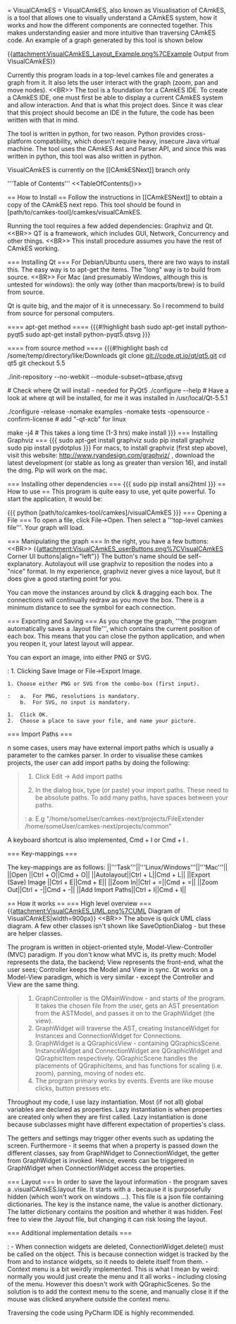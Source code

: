 = VisualCAmkES = VisualCAmkES, also known as Visualisation of CAmkES, is
a tool that allows one to visually understand a CAmkES system, how it
works and how the different components are connected together. This
makes understanding easier and more intuitive than traversing CAmkES
code. An example of a graph generated by this tool is shown below

{{<attachment:VisualCAmkES_Layout_Example.png%7CExample> Output from
VisualCAmkES}}

Currently this program loads in a top-level camkes file and generates a
graph from it. It also lets the user interact with the graph (zoom, pan
and move nodes). &lt;&lt;BR&gt;&gt; The tool is a foundation for a
CAmkES IDE. To create a CAmkES IDE, one must first be able to display a
current CAmkES system and allow interaction. And that is what this
project does. Since it was clear that this project should become an IDE
in the future, the code has been written with that in mind.

The tool is written in python, for two reason. Python provides
cross-platform compatibility, which doesn’t require heavy, insecure Java
virtual machine. The tool uses the CAmkES Ast and Parser API, and since
this was written in python, this tool was also written in python.

VisualCAmkES is currently on the \[\[CAmkESNext\]\] branch only

'''Table of Contents''' &lt;&lt;TableOfContents()&gt;&gt;

== How to Install == Follow the instructions in \[\[CAmkESNext\]\] to
obtain a copy of the CAmkES next repo. This tool should be found in
\[path/to/camkes-tool\]/camkes/visualCAmkES.

Running the tool requires a few added dependencies: Graphviz and
Qt.&lt;&lt;BR&gt;&gt; QT is a framework, which includes GUI, Network,
Concurrency and other things. &lt;&lt;BR&gt;&gt; This install procedure
assumes you have the rest of CAmkES working.

=== Installing Qt === For Debian/Ubuntu users, there are two ways to
install this. The easy way is to apt-get the items. The "long" way is to
build from source. &lt;&lt;BR&gt;&gt; For Mac (and presumably Windows,
although this is untested for windows): the only way (other than
macports/brew) is to build from source.

Qt is quite big, and the major of it is unnecessary. So I recommend to
build from source for personal computers.

==== apt-get method ==== {{{\#!highlight bash sudo apt-get install
python-pyqt5 sudo apt-get install python-pyqt5.qtsvg }}}

==== from source method ==== {{{\#!highlight bash cd
/some/temp/directory/like/Downloads git clone
<git://code.qt.io/qt/qt5.git> cd qt5 git checkout 5.5

./init-repository --no-webkit --module-subset=qtbase,qtsvg

\# Check where Qt will install - needed for PyQt5 ./configure --help \#
Have a look at where qt will be installed, for me it was installed in
/usr/local/Qt-5.5.1

./configure -release -nomake examples -nomake tests -opensource
-confirm-license \# add "-qt-xcb" for linux

make -j4 \# This takes a long time (1-3 hrs) make install }}} ===
Installing Graphviz === {{{ sudo apt-get install graphviz sudo pip
install graphviz sudo pip install pydotplus }}} For macs, to install
graphviz (first step above), visit this website:
<http://www.ryandesign.com/graphviz/> , download the latest development
(or stable as long as greater than version 16), and install the dmg. Pip
will work on the mac.

=== Installing other dependencies === {{{ sudo pip install ansi2html }}}
== How to use == This program is quite easy to use, yet quite powerful.
To start the application, it would be:

{{{ python \[path/to/camkes-tool/camkes\]/visualCAmkES }}} === Opening a
File === To open a file, click File-&gt;Open. Then select a '''top-level
camkes file'''. Your graph will load.

=== Manipulating the graph === In the right, you have a few buttons:
&lt;&lt;BR&gt;&gt;
{{<attachment:VisualCAmkES_userButtons.png%7CVisualCAmkES> Corner UI
buttons|align="left"}} The button's name should be self-explanatory.
Autolayout will use graphviz to reposition the nodes into a "nice"
format. In my experience, graphviz never gives a nice layout, but it
does give a good starting point for you.

You can move the instances around by click & dragging each box. The
connections will continually redraw as you move the box. There is a
minimum distance to see the symbol for each connection.

=== Exporting and Saving === As you change the graph, '''the program
automatically saves a .layout file''', which contains the current
position of each box. This means that you can close the python
application, and when you reopen it, your latest layout will appear.

You can export an image, into either PNG or SVG.

:   1.  Clicking Save Image or File-&gt;Export Image.

    1. Choose either PNG or SVG from the combo-box (first input).

    :   a.  For PNG, resolutions is mandatory.
        b.  For SVG, no input is mandatory.

    1.  Click OK.
    2.  Choose a place to save your file, and name your picture.

=== Import Paths ===

n some cases, users may have external import paths which is usually a
parameter to the camkes parser. In order to visualise these camkes
projects, the user can add import paths by doing the following:

> 1.  Click Edit -&gt; Add import paths
>
> 1. In the dialog box, type (or paste) your import paths. These need to be absolute paths. To add many paths, have spaces between your paths.
>
> :   a.  E.g "/home/someUser/camkes-next/projects/FileExtender
>         /home/someUser/camkes-next/projects/common"
>
A keyboard shortcut is also implemented, Cmd + I or Cmd + I .

=== Key-mappings ===

The key-mappings are as follows:
||'''Task'''||'''Linux/Windows'''||'''Mac'''|| ||Open ||Ctrl + O||Cmd +
O|| ||Autolayout||Ctrl + L||Cmd + L|| ||Export (Save) Image ||Ctrl +
E||Cmd + E|| ||Zoom In||Ctrl + =||Cmd + =|| ||Zoom Out||Ctrl + -||Cmd +
-|| ||Add Import Paths||Ctrl + I||Cmd + I||

== How it works == === High level overview ===
{{<attachment:VisualCAmkES_UML.png%7CUML> Diagram of
VisualCAmkES|width=900px}} &lt;&lt;BR&gt;&gt; The above is quick UML
class diagram. A few other classes isn't shown like SaveOptionDialog -
but these are helper classes.

The program is written in object-oriented style, Model-View-Controller
(MVC) paradigm. If you don't know what MVC is, its pretty much: Model
represents the data, the backend; View represents the front-end, what
the user sees; Controller keeps the Model and View in sync. Qt works on
a Model-View paradigm, which is very similar - except the Controller and
View are the same thing.

> 1.  GraphController is the QMainWindow - and starts of the program. It
>     takes the chosen file from the user, gets an AST presentation from
>     the ASTModel, and passes it on to the GraphWidget (the view).
> 2.  GraphWidget will traverse the AST, creating InstanceWidget for
>     Instances and ConnectionWidget for Connections.
> 3.  GraphWidget is a QGraphicsView - containing QGraphicsScene.
>     InstanceWidget and ConnectionWidget are QGraphicWidget and
>     QGraphicItem respectively. QGraphicScene handles the placements of
>     QGraphicItems, and has functions for scaling (i.e. zoom), panning,
>     moving of nodes etc.
> 4.  The program primary works by events. Events are like mouse clicks,
>     button presses etc.

Throughout my code, I use lazy instantiation. Most (if not all) global
variables are declared as properties. Lazy instantiation is when
properties are created only when they are first called. Lazy
instantiation is done because subclasses might have different
expectation of properties's class.

The getters and settings may trigger other events such as updating the
screen. Furthermore - it seems that when a property is passed down the
different classes, say from GraphWidget to ConnectionWidget, the getter
from GraphWidget is invoked. Hence, events can be triggered in
GraphWidget when ConnectionWidget access the properties.

=== Layout === In order to save the layout information - the program
saves a .visualCAmkES.layout file. It starts with a . because it is
purposefully hidden (which won't work on windows ...). This file is a
json file containing dictionaries. The key is the instance name, the
value is another dictionary. The latter dictionary contains the position
and whether it was hidden. Feel free to view the .layout file, but
changing it can risk losing the layout.

=== Additional implementation details ===

:   -   When connection widgets are deleted, ConnectionWidget.delete()
        must be called on the object. This is because connection widget
        is tracked by the from and to instance widgets, so it needs to
        delete itself from them.
    -   Context menu is a bit weirdly implemented. This is what I mean
        by weird: normally you would just create the menu and it all
        works - including closing of the menu. However this doesn't work
        with QGraphicScenes. So the solution is to add the context menu
        to the scene, and manually close it if the mouse was clicked
        anywhere outside the context menu.

Traversing the code using PyCharm IDE is highly recommended.
